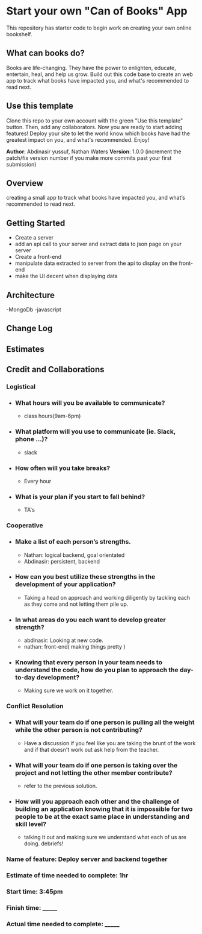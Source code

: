 # Start your own "Can of Books" App

This repository has starter code to begin work on creating your own online bookshelf.

## What can books do?

Books are life-changing. They have the power to enlighten, educate, entertain, heal, and help us grow. Build out this code base to create an web app to track what books have impacted you, and what's recommended to read next.

## Use this template

Clone this repo to your own account with the green "Use this template" button. Then, add any collaborators. Now you are ready to start adding features! Deploy your site to let the world know which books have had the greatest impact on you, and what's recommended. Enjoy!



**Author**: Abdinasir yussuf, Nathan Waters
**Version**: 1.0.0 (increment the patch/fix version number if you make more commits past your first submission)

## Overview
 creating a small app to track what books have impacted you, and what’s recommended to read next.

## Getting Started
- Create a server 
- add an api call to your server and extract data to json page on your server
- Create a front-end
- manipulate data extracted to server from the api  to display on the front-end
- make the UI decent when displaying data 

## Architecture
-MongoDb
-javascript

## Change Log


## Estimates
<!-- See below -->

## Credit and Collaborations


### Logistical


- ### What hours will you be available to communicate?
  - class hours(9am-6pm)

- ### What platform will you use to communicate (ie. Slack, phone …)?
  - slack

- ### How often will you take breaks?
  - Every hour

- ### What is your plan if you start to fall behind?
  - TA's 

### Cooperative


- ### Make a list of each person’s strengths.
  - Nathan: logical backend, goal orientated
  - Abdinasir: persistent, backend
  
- ### How can you best utilize these strengths in the development of your application?
  - Taking a head on approach and working diligently by tackling each as they come and not letting them pile up.

- ### In what areas do you each want to develop greater strength?
  - abdinasir: Looking at new code.
  - nathan: front-end( making things pretty )

- ### Knowing that every person in your team needs to understand the code, how do you plan to approach the day-to-day development?
  - Making sure we work on it together.

### Conflict Resolution


- ### What will your team do if one person is pulling all the weight while the other person is not contributing?
  - Have a discussion if you feel like you are taking the brunt of the work and if that doesn't work out ask help from the teacher. 


- ### What will your team do if one person is taking over the project and not letting the other member contribute?
  - refer to the previous solution.

- ### How will you approach each other and the challenge of building an application knowing that it is impossible for two people to be at the exact same place in understanding and skill level?
  - talking it out and making sure we understand what each of us are doing. debriefs!

  



### Name of feature: Deploy server and backend together

### Estimate of time needed to complete: 1hr

### Start time: 3:45pm

### Finish time: _____

### Actual time needed to complete: _____